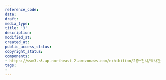 ```yaml
---
reference_code: 
date: 
draft: 
media_type: 
title: '3'
description: 
modified_at: 
created_at: 
public_access_status: 
copyright_status: 
components:
- https://wwm3.s3.ap-northeast-2.amazonaws.com/exhibition/2층+전시/역사관/완_위안소/3.gif
tags:
- 
---
```


